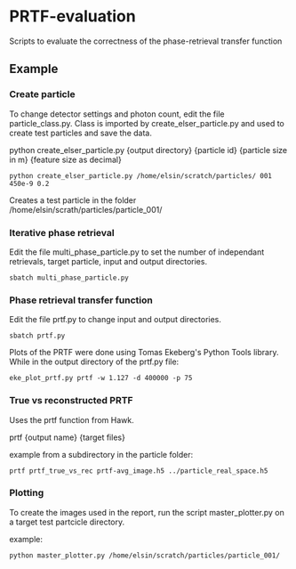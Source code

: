 # PRTF-evaluation
Scripts to evaluate the correctness of the phase-retrieval transfer function

## Example
### Create particle
To change detector settings and photon count, edit the file particle_class.py. Class is imported by create_elser_particle.py and used to create test particles and save the data.

python create_elser_particle.py {output directory} {particle id} {particle size in m} {feature size as decimal}

```python create_elser_particle.py /home/elsin/scratch/particles/ 001 450e-9 0.2```

Creates a test particle in the folder /home/elsin/scrath/particles/particle_001/

### Iterative phase retrieval
Edit the file multi_phase_particle.py to set the number of independant retrievals, target particle, input and output directories.

```sbatch multi_phase_particle.py```

### Phase retrieval transfer function 
Edit the file prtf.py to change input and output directories.

```sbatch prtf.py```

Plots of the PRTF were done using Tomas Ekeberg's Python Tools library.
While in the output directory of the prtf.py file:

```eke_plot_prtf.py prtf -w 1.127 -d 400000 -p 75```

### True vs reconstructed PRTF
Uses the prtf function from Hawk.

prtf {output name} {target files}

example from a subdirectory in the particle folder:

```prtf prtf_true_vs_rec prtf-avg_image.h5 ../particle_real_space.h5```

### Plotting
To create the images used in the report, run the script master_plotter.py on a target test partcicle directory.

example:

```python master_plotter.py /home/elsin/scratch/particles/particle_001/```





